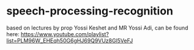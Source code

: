 # speech-processing-recognition

based on lectures by prop Yossi Keshet and MR Yossi Adi,
can be found here: <https://www.youtube.com/playlist?list=PLM96W_EHEqh50G6gHJ69Q9VUz8Gl5VeFJ> 
